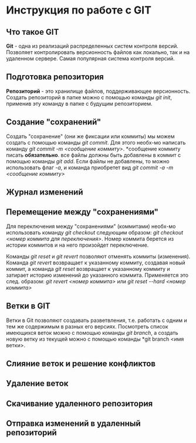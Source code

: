 # Инструкция по работе с GIT

## Что такое GIT

**Git** - одна из реализаций распределенных систем контроля версий. Позволяет контролировать версионность файлов как локально, так и на удаленном сервере. Самая популярная система контроля версий.

## Подготовка репозитория

**Репозиторий** - это хранилище файлов, поддерживающее версионность. Создать репозиторий в папке можно с помощью команды *git init*, применив эту команду в папке с будущим репозиторием. 

## Создание "сохранений"

Создать "сохранение" (они же фиксации или коммиты) мы можем создать с помощью команды *git commit*. Для этого необх-мо написать команду *git commit -m <сообщение коммиту>*. *сообщение коммиту писать **обязательно**. все файлы должны быть добавлены в коммит с помощью команды *git add*. Если файлы не добавлены, то можно использовать флаг *-а*, и команда приобретет вид *git commit -a -m <сообщение коммиту>*

## Журнал изменений

## Перемещение между "сохранениями"

Для переключения между "сохранениями" (коммитами) необх-мо использовать команду *git checkout* следующим образом: *git checkout <номер коммита для переключения>*. Номер коммита берется из истории коммитов и на него произойдет переключение. 

Команды *git reset* и *git revert* позволяют отменять коммиты (изменения). Команда *git revert* возвращает к указанному коммиту, создавая новый коммит, а команда *git reset* возвращает к указанному коммиту и затирает историю изменений до указанного коммита. Применяется это след. образом: *git revert <номер коммита>* или *git reset --hard <номер коммита>*


## Ветки в GIT

Ветки в Git  позволяют создавать разветвления, т.е. работать с одним и тем же содержимым в разных его версиях. Посмотреть список имеющихся веток можно с помощью команды *git branch*, а создать новую ветку из текущей можно с помощью команды *git branch <имя ветки>. 
## Слияние веток и решение конфликтов

## Удаление веток

## Скачивание удаленного репозитория

## Отправка изменений в удаленный репозиторий
